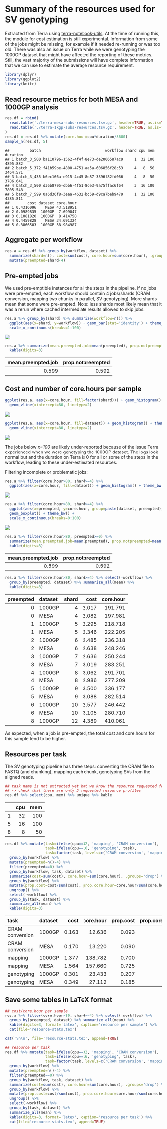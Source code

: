 Summary of the resources used for SV genotyping
================

Extracted from Terra using
[terra-notebook-utils](https://github.com/DataBiosphere/terra-notebook-utils).
At the time of running this, the module for cost estimation is still
experimental. Information from some of the jobs might be missing, for
example if it needed re-running or was too old. There was also an issue
on Terra while we were genotyping the 1000GP dataset that might have
affected the reporting of these metrics. Still, the vast majority of the
submissions will have complete information that we can use to estimate
the average resource requirement.

``` r
library(dplyr)
library(ggplot2)
library(knitr)
```

## Read resource metrics for both MESA and 1000GP analysis

``` r
res.df = rbind(
  read.table('./terra-mesa-subs-resources.tsv.gz', header=TRUE, as.is=TRUE) %>% mutate(dataset='MESA'),
  read.table('./terra-1kgp-subs-resources.tsv.gz', header=TRUE, as.is=TRUE) %>% mutate(dataset='1000GP')
)
res.df = res.df %>% mutate(core.hour=cpu*duration/3600)
sample_n(res.df, 5)
```

    ##         batch                             workflow shard cpu mem duration
    ## 1 batch_3_500 ba110796-1562-4f4f-8e73-de2006587ac9     1  32 100 4895.882
    ## 2 batch_5_372 f41b59be-4800-4751-aa5a-606856f28c53     4   8  50 3464.571
    ## 3 batch_3_435 b6ec166a-e915-4c45-8e87-3396f82fd066     4   8  50 3786.641
    ## 4 batch_3_500 d36b8795-dbb6-4f51-8ce3-9a75ffac6f64     3  16 100 7805.548
    ## 5 batch_7_599 0a6d36f8-3eaa-4632-bc59-d9ca7beb9479     1  32 100 4385.811
    ##        cost dataset core.hour
    ## 1 0.4316096    MESA 43.518951
    ## 2 0.0989835  1000GP  7.699047
    ## 3 0.1081820  1000GP  8.414758
    ## 4 0.4459828    MESA 34.691324
    ## 5 0.3866503  1000GP 38.984987

## Aggregate per workflow

``` r
res.a = res.df %>% group_by(workflow, dataset) %>%
  summarize(shard=n(), cost=sum(cost), core.hour=sum(core.hour), .groups='drop') %>%
  mutate(preempted=shard-4)
```

## Pre-empted jobs

We used pre-emptible instances for all the steps in the pipeline. If no
jobs were pre-empted, each workflow should contain 4 jobs/shards (CRAM
conversion, mapping two chunks in parallel, SV genotyping). More shards
mean that some were pre-empted. Note: less shards most likely mean that
it was a rerun where cached intermediate results allowed to skip jobs.

``` r
res.a %>% group_by(shard) %>% summarize(workflow=n()) %>%
  ggplot(aes(x=shard, y=workflow)) + geom_bar(stat='identity') + theme_bw() +
  scale_x_continuous(breaks=1:100)
```

![](resource-stats_files/figure-gfm/nshards_sample-1.png)<!-- -->

``` r
res.a %>% summarize(mean.preempted.job=mean(preempted), prop.notpreempted=mean(preempted==0)) %>%
  kable(digits=3)
```

| mean.preempted.job | prop.notpreempted |
| -----------------: | ----------------: |
|              0.599 |             0.592 |

## Cost and number of core.hours per sample

``` r
ggplot(res.a, aes(x=core.hour, fill=factor(shard))) + geom_histogram() + theme_bw() +
  geom_vline(xintercept=80, linetype=2)
```

![](resource-stats_files/figure-gfm/corehours_underest-1.png)<!-- -->

``` r
ggplot(res.a, aes(x=core.hour, fill=dataset)) + geom_histogram() + theme_bw() +
  geom_vline(xintercept=80, linetype=2)
```

![](resource-stats_files/figure-gfm/corehours_underest-2.png)<!-- -->

The jobs below *x=100* are likely under-reported because of the issue
Terra experienced when we were genotyping the 1000GP dataset. The logs
look normal but and the duration on Terra is 0 for all or some of the
steps in the workflow, leading to these under-estimated resources.

Filtering incomplete or problematic jobs:

``` r
res.a %>% filter(core.hour>80, shard>=4) %>% 
  ggplot(aes(x=core.hour, fill=dataset)) + geom_histogram() + theme_bw()
```

![](resource-stats_files/figure-gfm/corehours-1.png)<!-- -->

``` r
res.a %>% filter(core.hour>80, shard>=4) %>% 
  ggplot(aes(x=preempted, y=core.hour, group=paste(dataset, preempted), fill=dataset)) +
  geom_boxplot() + theme_bw() +
  scale_x_continuous(breaks=0:100)
```

![](resource-stats_files/figure-gfm/corehours-2.png)<!-- -->

``` r
res.a %>% filter(core.hour>80, preempted>=0) %>%
  summarize(mean.preempted.job=mean(preempted), prop.notpreempted=mean(preempted==0)) %>%
  kable(digits=3)
```

| mean.preempted.job | prop.notpreempted |
| -----------------: | ----------------: |
|              0.599 |             0.592 |

``` r
res.a %>% filter(core.hour>80, shard>=4) %>% select(-workflow) %>%
  group_by(preempted, dataset) %>% summarize_all(mean) %>%
  kable(digits=3)
```

| preempted | dataset | shard |  cost | core.hour |
| --------: | :------ | ----: | ----: | --------: |
|         0 | 1000GP  |     4 | 2.017 |   191.791 |
|         0 | MESA    |     4 | 2.082 |   197.981 |
|         1 | 1000GP  |     5 | 2.295 |   218.718 |
|         1 | MESA    |     5 | 2.346 |   222.205 |
|         2 | 1000GP  |     6 | 2.485 |   236.318 |
|         2 | MESA    |     6 | 2.638 |   248.246 |
|         3 | 1000GP  |     7 | 2.636 |   250.244 |
|         3 | MESA    |     7 | 3.019 |   283.251 |
|         4 | 1000GP  |     8 | 3.062 |   291.701 |
|         4 | MESA    |     8 | 2.986 |   277.209 |
|         5 | 1000GP  |     9 | 3.500 |   336.177 |
|         5 | MESA    |     9 | 3.088 |   282.514 |
|         6 | 1000GP  |    10 | 2.577 |   246.442 |
|         6 | MESA    |    10 | 3.105 |   280.710 |
|         8 | 1000GP  |    12 | 4.389 |   410.061 |

As expected, when a job is pre-empted, the total cost and core.hours for
this sample tend to be higher.

## Resources per task

The SV genotyping pipeline has three steps: converting the CRAM file to
FASTQ (and chunking), mapping each chunk, genotyping SVs from the
aligned reads.

``` r
## task name is not extracted yet but we know the resource requested for each of the three tasks
## -> check that there are only 3 requested resource profiles
res.df %>% select(cpu, mem) %>% unique %>% kable
```

|   | cpu | mem |
| - | --: | --: |
| 1 |  32 | 100 |
| 5 |  16 | 100 |
| 8 |   8 |  50 |

``` r
res.df %>% mutate(task=ifelse(cpu==32, 'mapping', 'CRAM conversion'),
                  task=ifelse(cpu==16, 'genotyping', task),
                  task=factor(task, levels=c('CRAM conversion', 'mapping', 'genotyping'))) %>%
  group_by(workflow) %>%
  mutate(preempted=n()-4) %>%
  filter(preempted==0) %>%
  group_by(workflow, task, dataset) %>%
  summarize(cost=sum(cost), core.hour=sum(core.hour), .groups='drop') %>%
  group_by(workflow) %>%
  mutate(prop.cost=cost/sum(cost), prop.core.hour=core.hour/sum(core.hour)) %>% 
  ungroup() %>% 
  select(-workflow) %>% 
  group_by(task, dataset) %>%
  summarize_all(mean) %>%
  kable(digits=3)
```

| task            | dataset |  cost | core.hour | prop.cost | prop.core.hour |
| :-------------- | :------ | ----: | --------: | --------: | -------------: |
| CRAM conversion | 1000GP  | 0.163 |    12.636 |     0.093 |          0.076 |
| CRAM conversion | MESA    | 0.170 |    13.220 |     0.090 |          0.076 |
| mapping         | 1000GP  | 1.377 |   138.782 |     0.700 |          0.739 |
| mapping         | MESA    | 1.564 |   157.660 |     0.725 |          0.771 |
| genotyping      | 1000GP  | 0.301 |    23.433 |     0.207 |          0.185 |
| genotyping      | MESA    | 0.349 |    27.112 |     0.185 |          0.154 |

## Save some tables in LaTeX format

``` r
## cost/core.hour per sample
res.a %>% filter(core.hour>80, shard>=4) %>% select(-workflow) %>%
  group_by(preempted, dataset) %>% summarize_all(mean) %>%
  kable(digits=3, format='latex', caption='resource per sample') %>%
  cat(file='resource-stats.tex')

cat('\n\n', file='resource-stats.tex', append=TRUE)

## resource per task
res.df %>% mutate(task=ifelse(cpu==32, 'mapping', 'CRAM conversion'),
                  task=ifelse(cpu==16, 'genotyping', task),
                  task=factor(task, levels=c('CRAM conversion', 'mapping', 'genotyping'))) %>%
  group_by(workflow) %>%
  mutate(preempted=n()-4) %>%
  filter(preempted==0) %>%
  group_by(workflow, task, dataset) %>%
  summarize(cost=sum(cost), core.hour=sum(core.hour), .groups='drop') %>%
  group_by(workflow) %>%
  mutate(prop.cost=cost/sum(cost), prop.core.hour=core.hour/sum(core.hour)) %>% 
  ungroup() %>% 
  select(-workflow) %>% 
  group_by(task, dataset) %>%
  summarize_all(mean) %>%
  kable(digits=3, format='latex', caption='resource per task') %>%
  cat(file='resource-stats.tex', append=TRUE)
```
